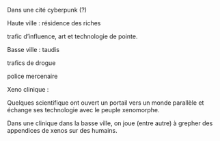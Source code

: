 Dans une cité cyberpunk (?)

  

Haute ville : résidence des riches

trafic d’influence, art et technologie de pointe.

  

Basse ville : taudis

trafics de drogue

police mercenaire

  

Xeno clinique :

Quelques scientifique ont ouvert un portail vers un monde parallèle et échange ses technologie avec le peuple xenomorphe.

Dans une clinique dans la basse ville, on joue (entre autre) à grepher des appendices de xenos sur des humains.